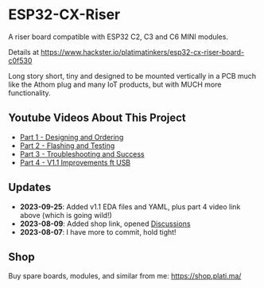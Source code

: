 # ESP32-CX-Riser
A riser board compatible with ESP32 C2, C3 and C6 MINI modules.

Details at https://www.hackster.io/platimatinkers/esp32-cx-riser-board-c0f530 

Long story short, tiny and designed to be mounted vertically in a PCB much like the Athom plug and many IoT products, but with MUCH more functionality.

## Youtube Videos About This Project
 - [Part 1 - Designing and Ordering](https://www.youtube.com/watch?v=09fXFM8LErw)
 - [Part 2 - Flashing and Testing](https://www.youtube.com/watch?v=0jiOypQvOzU)
 - [Part 3 - Troubleshooting and Success](https://www.youtube.com/watch?v=cpVlW9d6p8c)
 - [Part 4 - V1.1 Improvements ft USB](https://youtu.be/GJxwWLoLuj8)

## Updates
* **2023-09-25**: Added v1.1 EDA files and YAML, plus part 4 video link above (which is going wild!)
* **2023-08-09**: Added shop link, opened [Discussions](https://github.com/platima/ESP32-CX-Riser/discussions)
* **2023-08-07**: I have more to commit, hold tight! 

## Shop
Buy spare boards, modules, and similar from me: https://shop.plati.ma/
